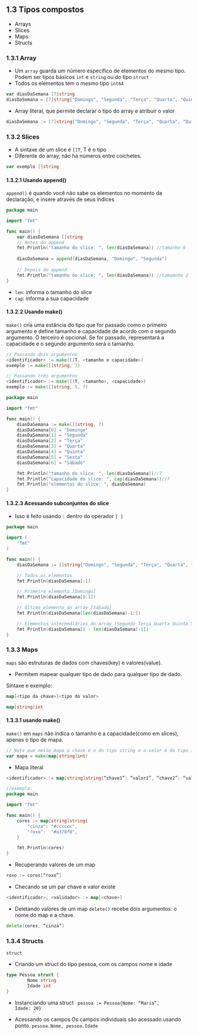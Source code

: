 ## 1.3 Tipos compostos

- Arrays
- Slices
- Maps
- Structs

### 1.3.1 Array
- Um `array` guarda um número específico de elementos do mesmo tipo.<br>
Podem ser tipos básicos `int` e `string` ou do tipo `struct` 
- Todos os elementos tem o mesmo tipo `int64`

```go
var diasDaSemana [7]string
diasDaSemana = [7]string{"Domingo", "Segunda", "Terça", "Quarta", "Quinta", "Sexta", "Sábado"}
```

- Array literal, que permite declarar o tipo do array e atribuir o valor

```go
diasDaSemana := [7]string{"Domingo", "Segunda", "Terça", "Quarta", "Quinta", "Sexta", "Sábado"}
```

### 1.3.2 Slices

- A sintaxe de um slice é `[]T`, T é o tipo
- Diferente do array, não há números entre colchetes.

```go
var exemplo []string
```

#### 1.3.2.1 Usando append()
`append()` é quando você não sabe os elementos no momento da declaração, e insere através de seus índices

```go
package main

import "fmt"

func main() {
	var diasDaSemana []string
	// Antes do append
	fmt.Println("tamanho do slice: ", len(diasDaSemana)) //tamanho 0
	
	diasDaSemana = append(diasDaSemana, "Domingo", "Segunda")
	
	// Depois do append
	fmt.Println("tamanho do slice: ", len(diasDaSemana)) //tamamnho 2
}
```
- `len`: informa o tamanho do slice
- `cap`: informa a sua capacidade

#### 1.3.2.2 Usando make()
`make()` cria uma estância do tipo que for passado como o primeiro argumento e define tamanho e capacidade de acordo com o segundo argumento. O terceiro é opcional. Se for passado, representará a capacidade e o segundo argumento será o tamanho.

```go
// Passando dois argumentos
<identificador> := make([]T, <tamanho e capacidade>)
exemplo := make([]string, 7)

// Passando três argumentos
<identificador> := make([]T, <tamanho>, <capacidade>)
exemplo := make([]string, 5, 7)
```

```go
package main

import "fmt"

func main() {
	diasDaSemana := make([]string, 7)
	diasDaSemana[0] = "Domingo"
	diasDaSemana[1] = "Segunda"
	diasDaSemana[2] = "Terça"
	diasDaSemana[3] = "Quarta"
	diasDaSemana[4] = "Quinta"
	diasDaSemana[5] = "Sexta"
	diasDaSemana[6] = "Sábado"

	fmt.Println("tamanho do slice: ", len(diasDaSemana))//7
	fmt.Println("capacidade do slice: ", cap(diasDaSemana))//7
	fmt.Println("elementos do slice: ", diasDaSemana)
}
```

#### 1.3.2.3 Acessando subconjuntos do slice
- Isso é feito usando `:` dentro do operador `[ ]`

```go
package main

import (
	"fmt"
)

func main() {
	diasDaSemana := []string{"Domingo", "Segunda", "Terça", "Quarta", "Quinta", "Sexta", "Sábado"}

	// Todos os elementos
	fmt.Println(diasDaSemana[:])

	// Primeiro elemento [Domingo]
	fmt.Println(diasDaSemana[0:1])

	// Último elemento do array [Sábado]
	fmt.Println(diasDaSemana[len(diasDaSemana)-1:])

	// Elementos intermediários do array [Segunda Terça Quarta Quinta Sexta]
	fmt.Println(diasDaSemana[1 : len(diasDaSemana)-1])
}
```

### 1.3.3 Maps
`maps` são estruturas de dados com chaves(key) e valores(value).
- Permitem mapear qualquer tipo de dado para qualquer tipo de dado.

Sintaxe e exemplo:

```go
map[<tipo da chave>]<tipo do valor>

map[string]int
```

#### 1.3.3.1 usando make()
`make()` em `maps` não indica o tamanho e a capacidade(como em slices), apenas o tipo de mapa.

```go
// Note que nesse mapa a chave é o do tipo string e o valor é do tipo int
var mapa = make(map[string]int)
```

- Mapa literal

```go
<identificador> := map[string]string{“chave1”: “valor1”, “chave2”: “valor2”}

//exemplo:
package main

import "fmt"

func main() {
	cores := map[string]string{
		"cinza": "#cccccc",
		"roxo":  "#a378f8",
	}

	fmt.Println(cores)
}

```

- Recuperando valores de um map

```go
roxo := cores[“roxo”]
```

- Checando se um par chave e valor existe

```go
<identificador>, <validador> := map[<chave>]
```

- Deletando valores de um map
`delete()` recebe dois argumentos: o nome do map e a chave.

```go
delete(cores, “cinza”)
```

### 1.3.4 Structs
`struct` 
- Criando um struct do tipo pessoa, com os campos nome e idade

```go
type Pessoa struct {
		Nome string
		Idade int
}
```

- Instanciando uma struct
<code> pessoa := Pessoa{Nome: “Maria”, Idade: 20} </code>

- Acessando os campos
Os campos individuais são acessado usando ponto.
<code>pessoa.Nome, pessoa.Idade</code>